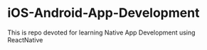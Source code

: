 # iOS-Android-App-Development
This is repo devoted for learning Native App Development using ReactNative
